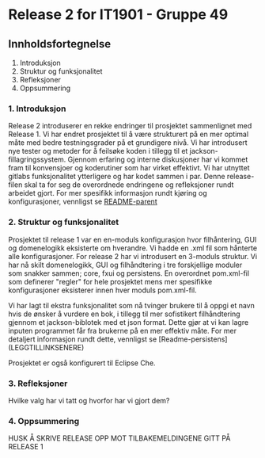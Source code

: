 # Release 2 for IT1901 - Gruppe 49

## Innholdsfortegnelse

1. Introduksjon
2. Struktur og funksjonalitet
3. Refleksjoner
4. Oppsummering

### 1. Introduksjon
Release 2 introduserer en rekke endringer til prosjektet sammenlignet med Release 1. Vi har endret prosjektet til å være strukturert på en mer optimal måte med bedre testningsgrader på et grundigere nivå. Vi har introdusert nye tester og metoder for å feilsøke koden i tillegg til et jackson-fillagringssystem. Gjennom erfaring og interne diskusjoner har vi kommet fram til konvensjoer og koderutiner som har virket effektivt. Vi har utnyttet gitlabs funksjonalitet ytterligere og har kodet sammen i par. Denne release-filen skal ta for seg de overordnede endringene og refleksjoner rundt arbeidet gjort. For mer spesifikk informasjon rundt kjøring og konfigurasjoner, vennligst se [README-parent](../readme.md)

### 2. Struktur og funksjonalitet
Prosjektet til release 1 var en en-moduls konfigurasjon hvor filhåntering, GUI og domenelogikk eksisterte om hverandre. Vi hadde en .xml fil som hånterte alle konfigurasjoner. For release 2 har vi introdusert en 3-moduls struktur. Vi har nå skilt domenelogikk, GUI og filhåndtering i tre forskjellige moduler som snakker sammen; core, fxui og persistens. En overordnet pom.xml-fil som definerer "regler" for hele prosjektet mens mer spesifikke konfigurasjoner eksisterer innen hver moduls pom.xml-fil.

Vi har lagt til ekstra funksjonalitet som nå tvinger brukere til å oppgi et navn hvis de ønsker å vurdere en bok, i tillegg til mer sofistikert filhåndtering gjennom et jackson-biblotek med et json format. Dette gjør at vi kan lagre inputen programmet får fra brukerne på en mer effektiv måte. For mer detaljert informasjon rundt dette, vennligst se [Readme-persistens] (LEGGTILLINKSENERE)

Prosjektet er også konfigurert til Eclipse Che. 

### 3. Refleksjoner
Hvilke valg har vi tatt og hvorfor har vi gjort dem?

### 4. Oppsummering

HUSK Å SKRIVE RELEASE OPP MOT TILBAKEMELDINGENE GITT PÅ RELEASE 1